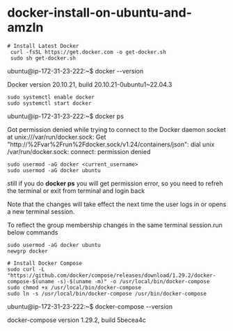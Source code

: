 # docker-install-on-ubuntu-and-amzln

```
# Install Latest Docker
 curl -fsSL https://get.docker.com -o get-docker.sh
 sudo sh get-docker.sh
```

ubuntu@ip-172-31-23-222:~$ docker --version

Docker version 20.10.21, build 20.10.21-0ubuntu1~22.04.3

```
sudo systemctl enable docker 
sudo systemctl start docker
```

ubuntu@ip-172-31-23-222:~$ docker ps

Got permission denied while trying to connect to the Docker daemon socket at unix:///var/run/docker.sock: Get "http://%2Fvar%2Frun%2Fdocker.sock/v1.24/containers/json": dial unix /var/run/docker.sock: connect: permission denied

```
sudo usermod -aG docker <current_username>
sudo usermod -aG docker ubuntu
```

still if you do **docker ps** you will get permission error, so you need to refreh the terminal or exit from terminal and login back

Note that the changes will take effect the next time the user logs in or opens a new terminal session.

To reflect the group membership changes in the same terminal session.run below commands

```
sudo usermod -aG docker ubuntu
newgrp docker
```

```
# Install Docker Compose
sudo curl -L "https://github.com/docker/compose/releases/download/1.29.2/docker-compose-$(uname -s)-$(uname -m)" -o /usr/local/bin/docker-compose
sudo chmod +x /usr/local/bin/docker-compose
sudo ln -s /usr/local/bin/docker-compose /usr/bin/docker-compose
```

ubuntu@ip-172-31-23-222:~$ docker-compose --version

docker-compose version 1.29.2, build 5becea4c

